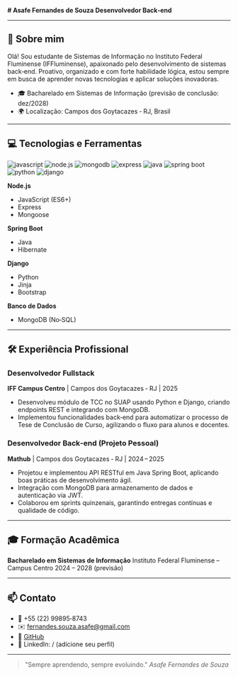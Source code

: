**# Asafe Fernandes de Souza**
**Desenvolvedor Back‑end**

---

## 🚀 Sobre mim

Olá! Sou estudante de Sistemas de Informação no Instituto Federal Fluminense (IFFluminense), apaixonado pelo desenvolvimento de sistemas back‑end. Proativo, organizado e com forte habilidade lógica, estou sempre em busca de aprender novas tecnologias e aplicar soluções inovadoras.

* 🎓 Bacharelado em Sistemas de Informação (previsão de conclusão: dez/2028)
* 🌍 Localização: Campos dos Goytacazes ‑ RJ, Brasil

---

## 💻 Tecnologias e Ferramentas

<!-- Tecnologias que utilizo -->

![javascript](https://img.shields.io/badge/JavaScript-323330?style=for-the-badge\&logo=javascript\&logoColor=F7DF1E) ![node.js](https://img.shields.io/badge/Node.js-43853D?style=for-the-badge\&logo=node.js\&logoColor=white) ![mongodb](https://img.shields.io/badge/MongoDB-4EA94B?style=for-the-badge\&logo=mongodb\&logoColor=white) ![express](https://img.shields.io/badge/Express.js-404D59?style=for-the-badge) ![java](https://img.shields.io/badge/Java-007396?style=for-the-badge\&logo=java\&logoColor=white) ![spring boot](https://img.shields.io/badge/Spring_Boot-6DB33F?style=for-the-badge\&logo=springboot\&logoColor=white) ![python](https://img.shields.io/badge/Python-3776AB?style=for-the-badge\&logo=python\&logoColor=white) ![django](https://img.shields.io/badge/Django-092E20?style=for-the-badge\&logo=django\&logoColor=white)

**Node.js**

* JavaScript (ES6+)
* Express
* Mongoose

**Spring Boot**

* Java
* Hibernate

**Django**

* Python
* Jinja
* Bootstrap

**Banco de Dados**

* MongoDB (No‑SQL)

---

## 🛠 Experiência Profissional

### Desenvolvedor Fullstack

**IFF Campus Centro** | Campos dos Goytacazes ‑ RJ | 2025

* Desenvolveu módulo de TCC no SUAP usando Python e Django, criando endpoints REST e integrando com MongoDB.
* Implementou funcionalidades back‑end para automatizar o processo de Tese de Conclusão de Curso, agilizando o fluxo para alunos e docentes.

### Desenvolvedor Back‑end (Projeto Pessoal)

**Mathub** | Campos dos Goytacazes ‑ RJ | 2024 – 2025

* Projetou e implementou API RESTful em Java Spring Boot, aplicando boas práticas de desenvolvimento ágil.
* Integração com MongoDB para armazenamento de dados e autenticação via JWT.
* Colaborou em sprints quinzenais, garantindo entregas contínuas e qualidade de código.

---

## 🎓 Formação Acadêmica

**Bacharelado em Sistemas de Informação**
Instituto Federal Fluminense – Campus Centro
2024 – 2028 (previsão)

---

## 📫 Contato

* 📱 +55 (22) 99895‑8743
* ✉️ [fernandes.souza.asafe@gmail.com](mailto:fernandes.souza.asafe@gmail.com)
* 🔗 [GitHub](https://github.com/Raphael-stefano)
* 🔗 LinkedIn: / (adicione seu perfil)

---

> "Sempre aprendendo, sempre evoluindo."
> *Asafe Fernandes de Souza*

